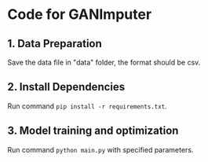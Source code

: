 # Code for GANImputer

## 1. Data Preparation

Save the data file in "data" folder, the format should be csv.

## 2. Install Dependencies

Run command `pip install -r requirements.txt`.

## 3. Model training and optimization

Run command `python main.py` with specified parameters.